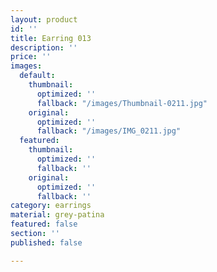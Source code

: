 ```yaml
---
layout: product
id: ''
title: Earring 013
description: ''
price: ''
images:
  default:
    thumbnail:
      optimized: ''
      fallback: "/images/Thumbnail-0211.jpg"
    original:
      optimized: ''
      fallback: "/images/IMG_0211.jpg"
  featured:
    thumbnail:
      optimized: ''
      fallback: ''
    original:
      optimized: ''
      fallback: ''
category: earrings
material: grey-patina
featured: false
section: ''
published: false

---
```

